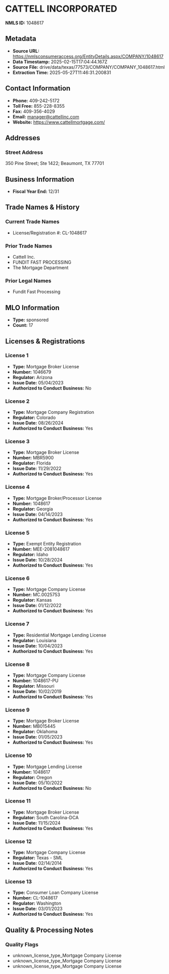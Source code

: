 # CATTELL INCORPORATED

**NMLS ID:** 1048617

## Metadata
- **Source URL:** https://nmlsconsumeraccess.org/EntityDetails.aspx/COMPANY/1048617
- **Data Timestamp:** 2025-02-15T17:04:44.167Z
- **Source File:** drive/data/texas/77573/COMPANY/COMPANY_1048617.html
- **Extraction Time:** 2025-05-27T11:46:31.200831

## Contact Information
- **Phone:** 409-242-5172
- **Toll Free:** 855-228-8355
- **Fax:** 409-356-4029
- **Email:** manager@cattellinc.com
- **Website:** https://www.cattellmortgage.com/

## Addresses
### Street Address
350 Pine Street; Ste 1422; Beaumont, TX 77701

## Business Information
- **Fiscal Year End:** 12/31

## Trade Names & History
### Current Trade Names
- License/Registration #: CL-1048617

### Prior Trade Names
- Cattell Inc.
- FUNDIT FAST PROCESSING
- The Mortgage Department

### Prior Legal Names
- Fundit Fast Processing

## MLO Information
- **Type:** sponsored
- **Count:** 17

## Licenses & Registrations

### License 1
- **Type:** Mortgage Broker License
- **Number:** 1046679
- **Regulator:** Arizona
- **Issue Date:** 05/04/2023
- **Authorized to Conduct Business:** No

### License 2
- **Type:** Mortgage Company Registration
- **Regulator:** Colorado
- **Issue Date:** 08/26/2024
- **Authorized to Conduct Business:** Yes

### License 3
- **Type:** Mortgage Broker License
- **Number:** MBR5900
- **Regulator:** Florida
- **Issue Date:** 11/29/2022
- **Authorized to Conduct Business:** Yes

### License 4
- **Type:** Mortgage Broker/Processor License
- **Number:** 1048617
- **Regulator:** Georgia
- **Issue Date:** 04/14/2023
- **Authorized to Conduct Business:** Yes

### License 5
- **Type:** Exempt Entity Registration
- **Number:** MEE-2081048617
- **Regulator:** Idaho
- **Issue Date:** 10/28/2024
- **Authorized to Conduct Business:** Yes

### License 6
- **Type:** Mortgage Company License
- **Number:** MC.0025753
- **Regulator:** Kansas
- **Issue Date:** 01/12/2022
- **Authorized to Conduct Business:** Yes

### License 7
- **Type:** Residential Mortgage Lending License
- **Regulator:** Louisiana
- **Issue Date:** 10/04/2023
- **Authorized to Conduct Business:** Yes

### License 8
- **Type:** Mortgage Company License
- **Number:** 1048617-PU
- **Regulator:** Missouri
- **Issue Date:** 10/02/2019
- **Authorized to Conduct Business:** Yes

### License 9
- **Type:** Mortgage Broker License
- **Number:** MB015445
- **Regulator:** Oklahoma
- **Issue Date:** 01/05/2023
- **Authorized to Conduct Business:** Yes

### License 10
- **Type:** Mortgage Lending License
- **Number:** 1048617
- **Regulator:** Oregon
- **Issue Date:** 05/10/2022
- **Authorized to Conduct Business:** No

### License 11
- **Type:** Mortgage Broker License
- **Regulator:** South Carolina-DCA
- **Issue Date:** 11/15/2024
- **Authorized to Conduct Business:** Yes

### License 12
- **Type:** Mortgage Company License
- **Regulator:** Texas - SML
- **Issue Date:** 02/14/2014
- **Authorized to Conduct Business:** Yes

### License 13
- **Type:** Consumer Loan Company License
- **Number:** CL-1048617
- **Regulator:** Washington
- **Issue Date:** 03/01/2023
- **Authorized to Conduct Business:** Yes

## Quality & Processing Notes
### Quality Flags
- unknown_license_type_Mortgage Company License
- unknown_license_type_Mortgage Company License
- unknown_license_type_Mortgage Company License
